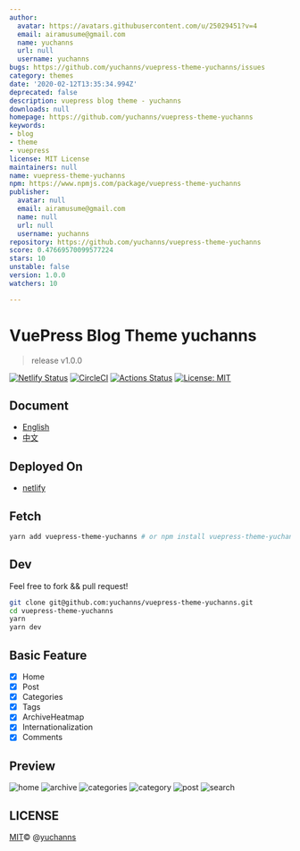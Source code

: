 ```yaml
---
author:
  avatar: https://avatars.githubusercontent.com/u/25029451?v=4
  email: airamusume@gmail.com
  name: yuchanns
  url: null
  username: yuchanns
bugs: https://github.com/yuchanns/vuepress-theme-yuchanns/issues
category: themes
date: '2020-02-12T13:35:34.994Z'
deprecated: false
description: vuepress blog theme - yuchanns
downloads: null
homepage: https://github.com/yuchanns/vuepress-theme-yuchanns
keywords:
- blog
- theme
- vuepress
license: MIT License
maintainers: null
name: vuepress-theme-yuchanns
npm: https://www.npmjs.com/package/vuepress-theme-yuchanns
publisher:
  avatar: null
  email: airamusume@gmail.com
  name: null
  url: null
  username: yuchanns
repository: https://github.com/yuchanns/vuepress-theme-yuchanns
score: 0.47669570099577224
stars: 10
unstable: false
version: 1.0.0
watchers: 10

---
```


# VuePress Blog Theme yuchanns

> release v1.0.0

[![Netlify Status](https://api.netlify.com/api/v1/badges/adac5706-bf93-419a-a239-782fa94d4358/deploy-status)](https://app.netlify.com/sites/vuepress-theme-yuchanns/deploys)
[![CircleCI](https://circleci.com/gh/yuchanns/vuepress-theme-yuchanns/tree/master.svg?style=svg&circle-token=7d312c35e3cb469cdfef653f334741bb26052888)](https://circleci.com/gh/yuchanns/vuepress-theme-yuchanns/tree/master)
[![Actions Status](https://github.com/yuchanns/vuepress-theme-yuchanns/workflows/Node%20CI/badge.svg)](https://github.com/yuchanns/vuepress-theme-yuchanns/actions)
[![License: MIT](https://img.shields.io/badge/License-MIT-yellow.svg)](https://github.com/yuchanns/vuepress-theme-yuchanns/blob/master/LICENSE)

## Document
* [English](https://vuepress-theme-yuchanns.yuchanns.xyz/posts/2020/01/01/guide-en/)
* [中文](https://vuepress-theme-yuchanns.yuchanns.xyz/posts/2019/12/31/guide/)

## Deployed On
* [netlify](https://vuepress-theme-yuchanns.yuchanns.xyz/)

## Fetch
```sh
yarn add vuepress-theme-yuchanns # or npm install vuepress-theme-yuchanns
```

## Dev
Feel free to fork && pull request!
```sh
git clone git@github.com:yuchanns/vuepress-theme-yuchanns.git
cd vuepress-theme-yuchanns
yarn
yarn dev
```

## Basic Feature
- [x] Home
- [x] Post
- [x] Categories
- [x] Tags
- [x] ArchiveHeatmap
- [x] Internationalization
- [x] Comments

## Preview
![home](./preview/preview_01.png "home")
![archive](./preview/preview_02.png "archive")
![categories](./preview/preview_03.png "categories")
![category](./preview/preview_04.png "category")
![post](./preview/preview_05.png "post")
![search](./preview/preview_06.png "search")

## LICENSE
[MIT](https://github.com/yuchanns/vuepress-theme-yuchanns/blob/master/LICENSE)© @[yuchanns](https://github.com/yuchanns)
